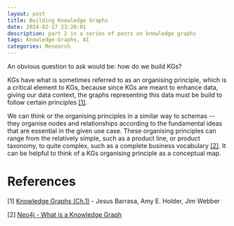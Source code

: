 ```yaml
---
layout: post
title: Building Knowledge Graphs 
date: 2024-02-17 23:20:01
description: part 2 in a series of posts on knowledge graphs
tags: Knowledge-Graphs, AI
categories: Research
---
```


An obvious question to ask would be: how do we build KGs?

KGs have what is sometimes referred to as an organising principle, which is a critical element to KGs, because since KGs are meant to enhance data, giving our data context, the graphs representing this data must be build to follow certain principles [[1]](#ref1).

We can think or the organising principles in a similar way to schemas -- they organise nodes and relationships according to the fundamental ideas that are essential in the given use case. These organising principles can range from the relatively simple, such as a product line, or product taxonomy, to quite complex, such as a complete business vocabulary [[2]](#ref2). It can be helpful to think of a KGs organising principle as a conceptual map.


# References
<a name ="ref1">[1]</a> [Knowledge Graphs (Ch.1)](https://learning.oreilly.com/library/view/knowledge-graphs/9781098104863/ch02.html) - Jesus Barrasa, Amy E. Holder, Jim Webber  

<a name="ref2">[2]</a> [Neo4j - What is a Knowledge Graph](https://neo4j.com/blog/what-is-knowledge-graph/)
